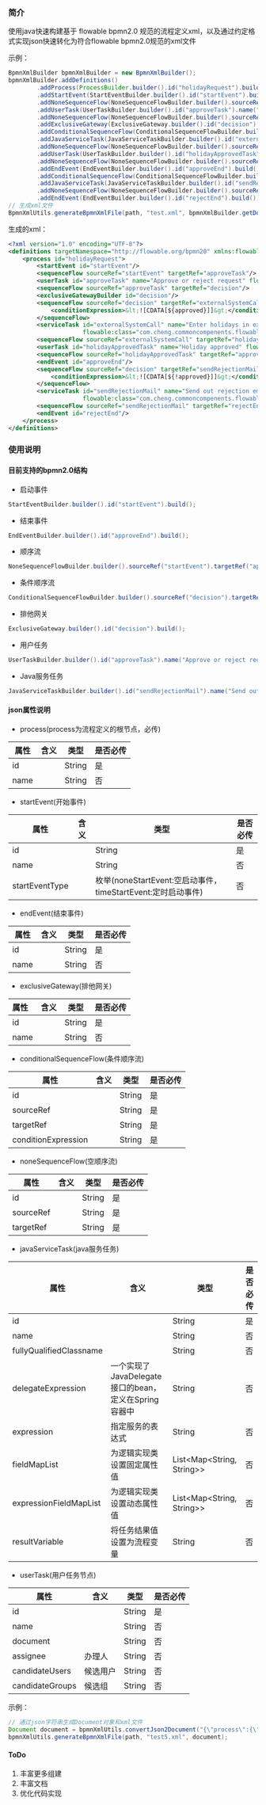 ### 简介
使用java快速构建基于 flowable bpmn2.0 规范的流程定义xml，以及通过约定格式实现json快速转化为符合flowable bpmn2.0规范的xml文件

示例：
```java
BpmnXmlBuilder bpmnXmlBuilder = new BpmnXmlBuilder();
bpmnXmlBuilder.addDefinitions()
        .addProcess(ProcessBuilder.builder().id("holidayRequest").build())
        .addStartEvent(StartEventBuilder.builder().id("startEvent").build())
        .addNoneSequenceFlow(NoneSequenceFlowBuilder.builder().sourceRef("startEvent").targetRef("approveTask").build())
        .addUserTask(UserTaskBuilder.builder().id("approveTask").name("Approve or reject request").assignee("managers").build())
        .addNoneSequenceFlow(NoneSequenceFlowBuilder.builder().sourceRef("approveTask").targetRef("decision").build())
        .addExclusiveGateway(ExclusiveGateway.builder().id("decision").build())
        .addConditionalSequenceFlow(ConditionalSequenceFlowBuilder.builder().sourceRef("decision").targetRef("externalSystemCall").conditionExpression("<![CDATA[${approved}]]>").build())
        .addJavaServiceTask(JavaServiceTaskBuilder.builder().id("externalSystemCall").name("Enter holidays in external system").fullyQualifiedClassname("com.cheng.commoncompenents.flowable.CallExternalSystemDelegate").build())
        .addNoneSequenceFlow(NoneSequenceFlowBuilder.builder().sourceRef("externalSystemCall").targetRef("holidayApprovedTask").build())
        .addUserTask(UserTaskBuilder.builder().id("holidayApprovedTask").name("Holiday approved").assignee("${employee}").build())
        .addNoneSequenceFlow(NoneSequenceFlowBuilder.builder().sourceRef("holidayApprovedTask").targetRef("approveEnd").build())
        .addEndEvent(EndEventBuilder.builder().id("approveEnd").build())
        .addConditionalSequenceFlow(ConditionalSequenceFlowBuilder.builder().sourceRef("decision").targetRef("sendRejectionMail").conditionExpression("<![CDATA[${!approved}]]>").build())
        .addJavaServiceTask(JavaServiceTaskBuilder.builder().id("sendRejectionMail").name("Send out rejection email").fullyQualifiedClassname("com.cheng.commoncompenents.flowable.SendEmailDelegate").build())
        .addNoneSequenceFlow(NoneSequenceFlowBuilder.builder().sourceRef("sendRejectionMail").targetRef("rejectEnd").build())
        .addEndEvent(EndEventBuilder.builder().id("rejectEnd").build());
// 生成xml文件
BpmnXmlUtils.generateBpmnXmlFile(path, "test.xml", bpmnXmlBuilder.getDocument());
```

生成的xml：
```xml
<?xml version="1.0" encoding="UTF-8"?>
<definitions targetNamespace="http://flowable.org/bpmn20" xmlns:flowable="http://flowable.org/bpmn">
    <process id="holidayRequest">
        <startEvent id="startEvent"/>
        <sequenceFlow sourceRef="startEvent" targetRef="approveTask"/>
        <userTask id="approveTask" name="Approve or reject request" flowable:assignee="managers"/>
        <sequenceFlow sourceRef="approveTask" targetRef="decision"/>
        <exclusiveGatewayBuilder id="decision"/>
        <sequenceFlow sourceRef="decision" targetRef="externalSystemCall">
            <conditionExpression>&lt;![CDATA[${approved}]]&gt;</conditionExpression>
        </sequenceFlow>
        <serviceTask id="externalSystemCall" name="Enter holidays in external system"
                     flowable:class="com.cheng.commoncompenents.flowable.CallExternalSystemDelegate"/>
        <sequenceFlow sourceRef="externalSystemCall" targetRef="holidayApprovedTask"/>
        <userTask id="holidayApprovedTask" name="Holiday approved" flowable:assignee="${employee}"/>
        <sequenceFlow sourceRef="holidayApprovedTask" targetRef="approveEnd"/>
        <endEvent id="approveEnd"/>
        <sequenceFlow sourceRef="decision" targetRef="sendRejectionMail">
            <conditionExpression>&lt;![CDATA[${!approved}]]&gt;</conditionExpression>
        </sequenceFlow>
        <serviceTask id="sendRejectionMail" name="Send out rejection email"
                     flowable:class="com.cheng.commoncompenents.flowable.SendEmailDelegate"/>
        <sequenceFlow sourceRef="sendRejectionMail" targetRef="rejectEnd"/>
        <endEvent id="rejectEnd"/>
    </process>
</definitions>
```

### 使用说明
#### 目前支持的bpmn2.0结构
* 启动事件
```java
StartEventBuilder.builder().id("startEvent").build();
```
* 结束事件
```java
EndEventBuilder.builder().id("approveEnd").build();
```
* 顺序流
```java
NoneSequenceFlowBuilder.builder().sourceRef("startEvent").targetRef("approveTask").build();
```
* 条件顺序流
```java
ConditionalSequenceFlowBuilder.builder().sourceRef("decision").targetRef("externalSystemCall").conditionExpression("<![CDATA[${approved}]]>").build()
```
* 排他网关
```java
ExclusiveGateway.builder().id("decision").build();
```
* 用户任务
```java
UserTaskBuilder.builder().id("approveTask").name("Approve or reject request").assignee("managers").build();
```

* Java服务任务
```java
JavaServiceTaskBuilder.builder().id("sendRejectionMail").name("Send out rejection email").fullyQualifiedClassname("com.cheng.commoncompenents.flowable.SendEmailDelegate").build()
```

#### json属性说明
* process(process为流程定义的根节点，必传)

| 属性 | 含义 | 类型   | 是否必传 |
| ---- | ---- | ------ | -------- |
| id   |      | String | 是       |
| name |      | String | 否       |

* startEvent(开始事件)

| 属性           | 含义 | 类型                                                         | 是否必传 |
| -------------- | ---- | ------------------------------------------------------------ | -------- |
| id             |      | String                                                       | 是       |
| name           |      | String                                                       | 否       |
| startEventType |      | 枚举(noneStartEvent:空启动事件，timeStartEvent:定时启动事件) | 否       |

* endEvent(结束事件)

| 属性 | 含义 | 类型   | 是否必传 |
| ---- | ---- | ------ | -------- |
| id   |      | String | 是       |
| name |      | String | 否       |

* exclusiveGateway(排他网关)

| 属性 | 含义 | 类型   | 是否必传 |
| :--- | ---- | ------ | -------- |
| id   |      | String | 是       |
| name |      | String | 否       |

* conditionalSequenceFlow(条件顺序流)

| 属性                | 含义 | 类型   | 是否必传 |
| ------------------- | ---- | ------ | -------- |
| id                  |      | String | 是       |
| sourceRef           |      | String | 是       |
| targetRef           |      | String | 是       |
| conditionExpression |      | String | 是       |

* noneSequenceFlow(空顺序流)

| 属性      | 含义 | 类型   | 是否必传 |
| --------- | ---- | ------ | -------- |
| id        |      | String | 是       |
| sourceRef |      | String | 是       |
| targetRef |      | String | 是       |

* javaServiceTask(java服务任务)

| 属性                    | 含义                                                 | 类型                            | 是否必传 |
| ----------------------- | ---------------------------------------------------- | ------------------------------- | -------- |
| id                      |                                                      | String                          | 是       |
| name                    |                                                      | String                          | 否       |
| fullyQualifiedClassname |                                                      | String                          | 否       |
| delegateExpression      | 一个实现了JavaDelegate接口的bean，定义在Spring容器中 | String                          | 否       |
| expression              | 指定服务的表达式                                     | String                          | 否       |
| fieldMapList            | 为逻辑实现类设置固定属性值                           | List<Map<String, String&gt;&gt; | 否       |
| expressionFieldMapList  | 为逻辑实现类设置动态属性值                           | List<Map<String, String&gt;&gt; | 否       |
| resultVariable          | 将任务结果值设置为流程变量                           | String                          | 否       |

* userTask(用户任务节点)

| 属性            | 含义     | 类型   | 是否必传 |
| --------------- | -------- | ------ | -------- |
| id              |          | String | 是       |
| name            |          | String | 否       |
| document        |          | String | 否       |
| assignee        | 办理人   | String | 否       |
| candidateUsers  | 候选用户 | String | 否       |
| candidateGroups | 候选组   | String | 否       |

示例：
```java
// 通过json字符串生成Document对象和xml文件
Document document = bpmnXmlUtils.convertJson2Document("{\"process\":{\"id\":\"processId\",\"name\":\"processName\"},\"startEvent\":{\"id\":\"startEventId\",\"name\":\"startEventName\",\"startEventType\":\"noneStartEvent\"}}\n");
bpmnXmlUtils.generateBpmnXmlFile(path, "test5.xml", document);
```

#### ToDo
1. 丰富更多组建
2. 丰富文档
3. 优化代码实现